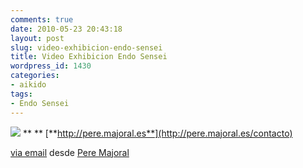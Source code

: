 ```yaml
---
comments: true
date: 2010-05-23 20:43:18
layout: post
slug: video-exhibicion-endo-sensei
title: Video Exhibicion Endo Sensei
wordpress_id: 1430
categories:
- aikido
tags:
- Endo Sensei
---
```



![](http://dl.dropbox.com/u/1551408/img/pere_mail.jpeg) **
** [**http://pere.majoral.es**](http://pere.majoral.es/contacto)















[ via email](http://majoral.posterous.com) desde [Pere Majoral](http://majoral.posterous.com/video-exhibicion-endo-sensei)





